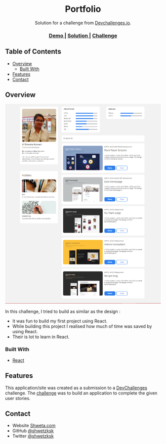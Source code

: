 <!-- Please update value in the {}  -->

<h1 align="center">Portfolio</h1>

<div align="center">
   Solution for a challenge from  <a href="http://devchallenges.io" target="_blank">Devchallenges.io</a>.
</div>

<div align="center">
  <h3>
    <a href="https://portfolio-navy-one.vercel.app/">
      Demo
    </a>
    <span> | </span>
    <a href="https://github.com/Shwetzksk/Portfolio">
      Solution
    </a>
    <span> | </span>
    <a href="https://devchallenges.io/challenges/5ZnOYsSXM24JWnCsNFlt">
      Challenge
    </a>
  </h3>
</div>

<!-- TABLE OF CONTENTS -->

## Table of Contents

- [Overview](#overview)
  - [Built With](#built-with)
- [Features](#features)
- [Contact](#contact)

<!-- OVERVIEW -->

## Overview

![screenshot](screenshot.png)

In this challenge, I tried to build as similar as the design :

- It was fun to build my first project using React.
- While building this project I realised how much of time was saved by using React.
- Their is lot to learn in React.

### Built With

<!-- This section should list any major frameworks that you built your project using. Here are a few examples.-->

- [React](https://reactjs.org/)

## Features

<!-- List the features of your application or follow the template. Don't share the figma file here :) -->

This application/site was created as a submission to a [DevChallenges](https://devchallenges.io/challenges) challenge. The [challenge](https://devchallenges.io/challenges/5ZnOYsSXM24JWnCsNFlt) was to build an application to complete the given user stories.

## Contact

- Website [Shweta.com](https://{your-web-site-link})
- GitHub [@shwetzksk](https://github.com/Shwetzksk)
- Twitter [@shwetzksk](https://twitter.com/Shwetzksk)
